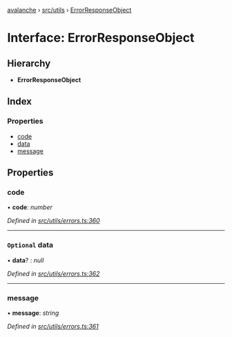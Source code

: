 [avalanche](../README.md) › [src/utils](../modules/src_utils.md) › [ErrorResponseObject](src_utils.errorresponseobject.md)

# Interface: ErrorResponseObject

## Hierarchy

* **ErrorResponseObject**

## Index

### Properties

* [code](src_utils.errorresponseobject.md#code)
* [data](src_utils.errorresponseobject.md#optional-data)
* [message](src_utils.errorresponseobject.md#message)

## Properties

###  code

• **code**: *number*

*Defined in [src/utils/errors.ts:360](https://github.com/ava-labs/avalanchejs/blob/62a14d4/src/utils/errors.ts#L360)*

___

### `Optional` data

• **data**? : *null*

*Defined in [src/utils/errors.ts:362](https://github.com/ava-labs/avalanchejs/blob/62a14d4/src/utils/errors.ts#L362)*

___

###  message

• **message**: *string*

*Defined in [src/utils/errors.ts:361](https://github.com/ava-labs/avalanchejs/blob/62a14d4/src/utils/errors.ts#L361)*
